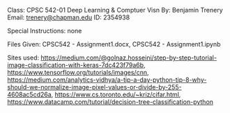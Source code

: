Class: CPSC 542-01 Deep Learning & Comptuer Visn
By: Benjamin Trenery
Email: trenery@chapman.edu
ID: 2354938

Special Instructions: none

Files Given: CPSC542 - Assignment1.docx, CPSC542 - Assignment1.ipynb

Sites used: https://medium.com/@golnaz.hosseini/step-by-step-tutorial-image-classification-with-keras-7dc423f79a6b, https://www.tensorflow.org/tutorials/images/cnn, https://medium.com/analytics-vidhya/a-tip-a-day-python-tip-8-why-should-we-normalize-image-pixel-values-or-divide-by-255-4608ac5cd26a, https://www.cs.toronto.edu/~kriz/cifar.html, https://www.datacamp.com/tutorial/decision-tree-classification-python
